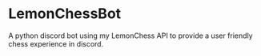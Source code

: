 # LemonChessBot
A python discord bot using my LemonChess API to provide a user friendly chess experience in discord.
